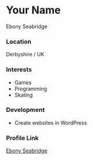 # Your Name
Ebony Seabridge

### Location

Derbyshire / UK

### Interests

- Games
- Programming
- Skating

### Development

- Create websites in WordPress

### Profile Link

[Ebony Seabridge](https://github.com/ebony-seabridge)
